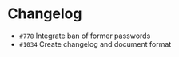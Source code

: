 # Changelog

* `#778` Integrate ban of former passwords
* `#1034` Create changelog and document format

